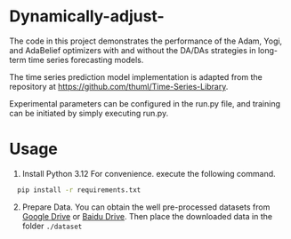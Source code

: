 # Dynamically-adjust-
The code in this project demonstrates the performance of the Adam, Yogi, and AdaBelief optimizers with and without the DA/DAs strategies in long-term time series forecasting models.

The time series prediction model implementation is adapted from the repository at https://github.com/thuml/Time-Series-Library. 

Experimental parameters can be configured in the run.py file, and training can be initiated by simply executing run.py.

# Usage
1. Install Python 3.12 For convenience. execute the following command.

 ```bash
   pip install -r requirements.txt
```

2. Prepare Data. You can obtain the well pre-processed datasets from [Google Drive]() or [Baidu Drive](https://pan.baidu.com/s/17g_HBZzJ-e_WRTpx7-6qlQ?pwd=3nvc). Then place the downloaded data in the folder `./dataset`



